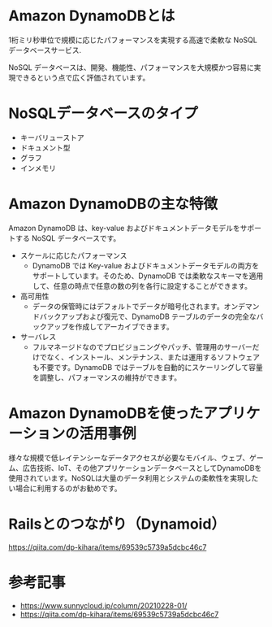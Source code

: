 # Amazon DynamoDBとは
1桁ミリ秒単位で規模に応じたパフォーマンスを実現する高速で柔軟な NoSQL データベースサービス.

NoSQL データベースは、開発、機能性、パフォーマンスを大規模かつ容易に実現できるという点で広く評価されています。
# NoSQLデータベースのタイプ
- キーバリューストア
- ドキュメント型
- グラフ
- インメモリ
# Amazon DynamoDBの主な特徴
Amazon DynamoDB は、key-value およびドキュメントデータモデルをサポートする NoSQL データベースです。
- スケールに応じたパフォーマンス
  - DynamoDB では Key-value およびドキュメントデータモデルの両方をサポートしています。そのため、DynamoDB では柔軟なスキーマを適用して、任意の時点で任意の数の列を各行に設定することができます。
- 高可用性
  - データの保管時にはデフォルトでデータが暗号化されます。オンデマンドバックアップおよび復元で、DynamoDB テーブルのデータの完全なバックアップを作成してアーカイブできます。   
- サーバレス
  - フルマネージドなのでプロビジョニングやパッチ、管理用のサーバーだけでなく、インストール、メンテナンス、または運用するソフトウェアも不要です。DynamoDB ではテーブルを自動的にスケーリングして容量を調整し、パフォーマンスの維持ができます。
 # Amazon DynamoDBを使ったアプリケーションの活用事例
 様々な規模で低レイテンシーなデータアクセスが必要なモバイル、ウェブ、ゲーム、広告技術、IoT、その他アプリケーションデータベースとしてDynamoDBを使用されています。NoSQLは大量のデータ利用とシステムの柔軟性を実現したい場合に利用するのがお勧めです。

# Railsとのつながり（Dynamoid）
https://qiita.com/dp-kihara/items/69539c5739a5dcbc46c7

# 参考記事
- https://www.sunnycloud.jp/column/20210228-01/
- https://qiita.com/dp-kihara/items/69539c5739a5dcbc46c7

